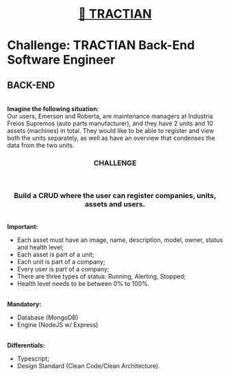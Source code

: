 <h1 align="center">
    <a href="https://tractian.com/">🔗 TRACTIAN</a>
</h1>

# Challenge: TRACTIAN Back-End Software Engineer

## BACK-END

<br>
<strong>Imagine the following situation:</strong>

<br>
Our users, Emerson and Roberta, are maintenance managers at Industria Freios Supremos (auto parts manufacturer), and they have 2 units and 10 assets (machines) in total. They would like to be able to register and view both the units separately, as well as have an overview that condenses the data from the two units.

<br>
<h3 align="center">
  CHALLENGE
</h3>

<br>
<h3 align="center">
  Build a CRUD where the user can register companies, units, assets and users.
</h3>

<br>
<strong>Important:</strong>

- Each asset must have an image, name, description, model, owner, status and health level;
- Each asset is part of a unit;
- Each unit is part of a company;
- Every user is part of a company;
- There are three types of status: Running, Alerting, Stopped;
- Health level needs to be between 0% to 100%.

<br>
<strong>Mandatory:</strong>

- Database (MongoDB)
- Engine (NodeJS w/ Express)

<br>
<strong>Differentials:</strong>

- Typescript;
- Design Standard (Clean Code/Clean Architecture).
